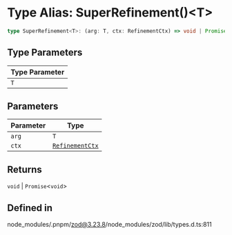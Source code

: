 # Type Alias: SuperRefinement()\<T\>

```ts
type SuperRefinement<T>: (arg: T, ctx: RefinementCtx) => void | Promise<void>;
```

## Type Parameters

| Type Parameter |
| ------ |
| `T` |

## Parameters

| Parameter | Type |
| ------ | ------ |
| `arg` | `T` |
| `ctx` | [`RefinementCtx`](../interfaces/RefinementCtx.md) |

## Returns

`void` \| `Promise`\<`void`\>

## Defined in

node\_modules/.pnpm/zod@3.23.8/node\_modules/zod/lib/types.d.ts:811
